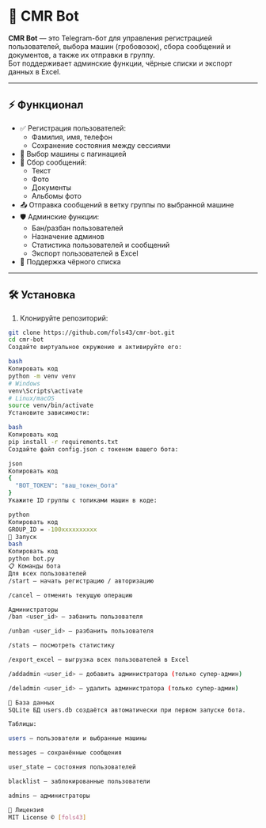 # 🚛 CMR Bot

**CMR Bot** — это Telegram-бот для управления регистрацией пользователей, выбора машин (гробовозок), сбора сообщений и документов, а также их отправки в группу.  
Бот поддерживает админские функции, чёрные списки и экспорт данных в Excel.

---

## ⚡ Функционал

- ✅ Регистрация пользователей:
  - Фамилия, имя, телефон
  - Сохранение состояния между сессиями
- 🚗 Выбор машины с пагинацией
- 📨 Сбор сообщений:
  - Текст
  - Фото
  - Документы
  - Альбомы фото
- 📤 Отправка сообщений в ветку группы по выбранной машине
- 🛡 Админские функции:
  - Бан/разбан пользователей
  - Назначение админов
  - Статистика пользователей и сообщений
  - Экспорт пользователей в Excel
- 🚫 Поддержка чёрного списка

---

## 🛠 Установка

1. Клонируйте репозиторий:

```bash
git clone https://github.com/fols43/cmr-bot.git
cd cmr-bot
Создайте виртуальное окружение и активируйте его:

bash
Копировать код
python -m venv venv
# Windows
venv\Scripts\activate
# Linux/macOS
source venv/bin/activate
Установите зависимости:

bash
Копировать код
pip install -r requirements.txt
Создайте файл config.json с токеном вашего бота:

json
Копировать код
{
  "BOT_TOKEN": "ваш_токен_бота"
}
Укажите ID группы с топиками машин в коде:

python
Копировать код
GROUP_ID = -100xxxxxxxxxx
🚀 Запуск
bash
Копировать код
python bot.py
📋 Команды бота
Для всех пользователей
/start — начать регистрацию / авторизацию

/cancel — отменить текущую операцию

Администраторы
/ban <user_id> — забанить пользователя

/unban <user_id> — разбанить пользователя

/stats — посмотреть статистику

/export_excel — выгрузка всех пользователей в Excel

/addadmin <user_id> — добавить администратора (только супер-админ)

/deladmin <user_id> — удалить администратора (только супер-админ)

💾 База данных
SQLite БД users.db создаётся автоматически при первом запуске бота.

Таблицы:

users — пользователи и выбранные машины

messages — сохранённые сообщения

user_state — состояния пользователей

blacklist — заблокированные пользователи

admins — администраторы

📝 Лицензия
MIT License © [fols43]
